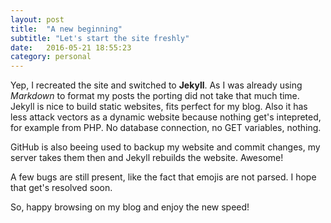 ```yaml
---
layout: post
title:  "A new beginning"
subtitle: "Let's start the site freshly"
date:   2016-05-21 18:55:23
category: personal
---
```


Yep, I recreated the site and switched to **Jekyll**. As I was already using *Markdown* to format my posts the porting did not take that much time. Jekyll is nice to build static websites, fits perfect for my blog.
Also it has less attack vectors as a dynamic website because nothing get's intepreted, for example from PHP. No database connection, no GET variables, nothing.

GitHub is also beeing used to backup my website and commit changes, my server takes them then and Jekyll rebuilds the website. Awesome!

A few bugs are still present, like the fact that emojis are not parsed. I hope that get's resolved soon.

So, happy browsing on my blog and enjoy the new speed!